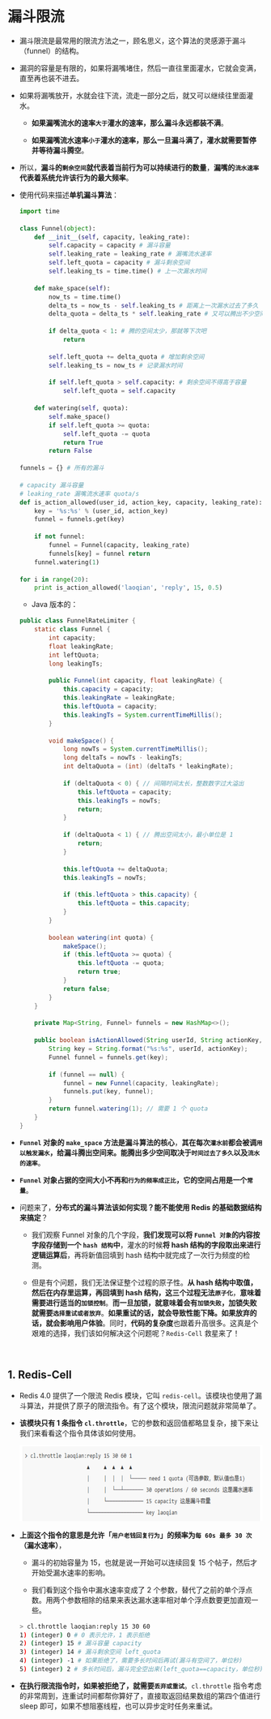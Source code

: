 # **漏斗限流**

- 漏斗限流是最常用的限流方法之一，顾名思义，这个算法的灵感源于漏斗（funnel）的结构。

- 漏洞的容量是有限的，如果将漏嘴堵住，然后一直往里面灌水，它就会变满，直至再也装不进去。

- 如果将漏嘴放开，水就会往下流，流走一部分之后，就又可以继续往里面灌水。
    - **如果漏嘴流水的速率```大于```灌水的速率，那么漏斗永远都装不满**。
    
    - **如果漏嘴流水速率```小于```灌水的速率，那么一旦漏斗满了，灌水就需要暂停并等待漏斗腾空**。

- 所以，**漏斗的```剩余空间```就代表着当前行为可以持续进行的数量**，**漏嘴的```流水速率```代表着系统允许该行为的最大频率**。

- 使用代码来描述**单机漏斗算法**：

    ```python
    import time

    class Funnel(object):
        def __init__(self, capacity, leaking_rate):
            self.capacity = capacity # 漏斗容量 
            self.leaking_rate = leaking_rate # 漏嘴流水速率
            self.left_quota = capacity # 漏斗剩余空间 
            self.leaking_ts = time.time() # 上一次漏水时间

        def make_space(self):
            now_ts = time.time()
            delta_ts = now_ts - self.leaking_ts # 距离上一次漏水过去了多久 
            delta_quota = delta_ts * self.leaking_rate # 又可以腾出不少空间了 

            if delta_quota < 1: # 腾的空间太少，那就等下次吧
                return

            self.left_quota += delta_quota # 增加剩余空间 
            self.leaking_ts = now_ts # 记录漏水时间

            if self.left_quota > self.capacity: # 剩余空间不得高于容量
                self.left_quota = self.capacity

        def watering(self, quota): 
            self.make_space()
            if self.left_quota >= quota: 
                self.left_quota -= quota 
                return True
            return False

    funnels = {} # 所有的漏斗

    # capacity 漏斗容量
    # leaking_rate 漏嘴流水速率 quota/s 
    def is_action_allowed(user_id, action_key, capacity, leaking_rate): 
        key = '%s:%s' % (user_id, action_key)
        funnel = funnels.get(key)

        if not funnel:
            funnel = Funnel(capacity, leaking_rate)
            funnels[key] = funnel return 
        funnel.watering(1)

    for i in range(20):
        print is_action_allowed('laoqian', 'reply', 15, 0.5)
    ```

    - Java 版本的：

    ```java
    public class FunnelRateLimiter { 
        static class Funnel {
            int capacity;
            float leakingRate; 
            int leftQuota; 
            long leakingTs;

            public Funnel(int capacity, float leakingRate) { 
                this.capacity = capacity;
                this.leakingRate = leakingRate; 
                this.leftQuota = capacity;
                this.leakingTs = System.currentTimeMillis(); 
            }

            void makeSpace() {
                long nowTs = System.currentTimeMillis();
                long deltaTs = nowTs - leakingTs;
                int deltaQuota = (int) (deltaTs * leakingRate);

                if (deltaQuota < 0) { // 间隔时间太长，整数数字过大溢出
                    this.leftQuota = capacity; 
                    this.leakingTs = nowTs; 
                    return;
                }

                if (deltaQuota < 1) { // 腾出空间太小，最小单位是 1
                    return; 
                }

                this.leftQuota += deltaQuota; 
                this.leakingTs = nowTs;

                if (this.leftQuota > this.capacity) {
                    this.leftQuota = this.capacity; 
                }
            }

            boolean watering(int quota) { 
                makeSpace();
                if (this.leftQuota >= quota) {
                    this.leftQuota -= quota;
                    return true; 
                }
                return false; 
            }
        }

        private Map<String, Funnel> funnels = new HashMap<>();

        public boolean isActionAllowed(String userId, String actionKey, int capacity, float leakingRate) { 
            String key = String.format("%s:%s", userId, actionKey);
            Funnel funnel = funnels.get(key);

            if (funnel == null) {
                funnel = new Funnel(capacity, leakingRate);
                funnels.put(key, funnel); 
            }
            return funnel.watering(1); // 需要 1 个 quota 
        }
    }
    ```

- **```Funnel``` 对象的 ```make_space``` 方法是漏斗算法的核心**，**其在每次```灌水前```都会被调```用以触发漏水```，给漏斗腾出空间来。能腾出多少空间取决于```时间过去了多久```以及```流水的速率```**。

- **```Funnel``` 对象占据的空间大小不再和```行为的频率成正比```，它的空间占用是一个```常量```**。

- 问题来了，**分布式的漏斗算法该如何实现？能不能使用 Redis 的基础数据结构来搞定**？
    - 我们观察 Funnel 对象的几个字段，**我们发现可以将 ```Funnel 对象```的内容按字段存储到一个 ```hash 结构```中**，灌水的时候**将 hash 结构的字段取出来进行逻辑运算后**，再将新值回填到 hash 结构中就完成了一次行为频度的检测。
    
    - 但是有个问题，我们无法保证整个过程的原子性。**从 hash 结构中取值，然后在内存里运算，再回填到 hash 结构，这三个过程无法```原子化```**，**意味着需要进行适当的```加锁控制```**。**而一旦加锁，就意味着会有```加锁失败```，加锁失败就需要```选择重试或者放弃```**。**如果重试的话，就会导致性能下降。如果放弃的话，就会影响用户体验**。同时，**代码的复杂度**也跟着升高很多。这真是个艰难的选择，我们该如何解决这个问题呢？```Redis-Cell``` 救星来了！

<br>

## **1. Redis-Cell**
- Redis 4.0 提供了一个限流 Redis 模块，它叫 ```redis-cell```。该模块也使用了漏斗算法，并提供了原子的限流指令。有了这个模块，限流问题就非常简单了。

- **该模块只有 1 条指令 ```cl.throttle```**，它的参数和返回值都略显复杂，接下来让我们来看看这个指令具体该如何使用。

    <img src="./img/redis-limit-02.png" width="600" height="150" alt="limit" align=center/>

- **上面这个指令的意思是允许「```用户老钱回复行为```」的频率为```每 60s 最多 30 次```（漏水速率）**，
    - 漏斗的初始容量为 15，也就是说一开始可以连续回复 15 个帖子，然后才开始受漏水速率的影响。
    
    - 我们看到这个指令中漏水速率变成了 2 个参数，替代了之前的单个浮点数。用两个参数相除的结果来表达漏水速率相对单个浮点数要更加直观一些。

    ```bash
    > cl.throttle laoqian:reply 15 30 60
    1) (integer) 0 # 0 表示允许，1 表示拒绝 
    2) (integer) 15 # 漏斗容量 capacity
    3) (integer) 14 # 漏斗剩余空间 left_quota
    4) (integer) -1 # 如果拒绝了，需要多长时间后再试(漏斗有空间了，单位秒)
    5) (integer) 2 # 多长时间后，漏斗完全空出来(left_quota==capacity，单位秒)
    ```

- **在执行限流指令时，如果被拒绝了，就需要```丢弃或重试```**。```cl.throttle``` 指令考虑的非常周到，连重试时间都帮你算好了，直接取返回结果数组的第四个值进行 sleep 即可，如果不想阻塞线程，也可以异步定时任务来重试。